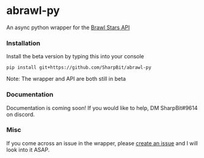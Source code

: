 # abrawl-py
An async python wrapper for the [Brawl Stars API](http://brawl-stars.herokuapp.com)
### Installation
Install the beta version by typing this into your console
```
pip install git+https://github.com/SharpBit/abrawl-py
```
Note: The wrapper and API are both still in beta
### Documentation
Documentation is coming soon! If you would like to help, DM SharpBit#9614 on discord.
### Misc
If you come across an issue in the wrapper, please [create an issue](https://github.com/SharpBit/abrawl-py) and I will look into it ASAP.
